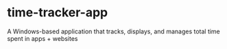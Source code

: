 # time-tracker-app
A Windows-based application that tracks, displays, and manages total time spent in apps + websites
